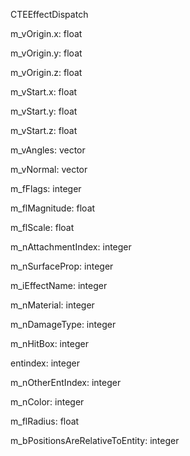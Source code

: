 CTEEffectDispatch

m_vOrigin.x: float

m_vOrigin.y: float

m_vOrigin.z: float

m_vStart.x: float

m_vStart.y: float

m_vStart.z: float

m_vAngles: vector

m_vNormal: vector

m_fFlags: integer

m_flMagnitude: float

m_flScale: float

m_nAttachmentIndex: integer

m_nSurfaceProp: integer

m_iEffectName: integer

m_nMaterial: integer

m_nDamageType: integer

m_nHitBox: integer

entindex: integer

m_nOtherEntIndex: integer

m_nColor: integer

m_flRadius: float

m_bPositionsAreRelativeToEntity: integer